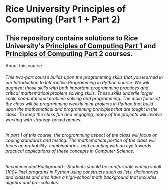# Rice University Principles of Computing (Part 1 + Part 2)
## This repository contains solutions to Rice University's [Principles of Computing Part 1](https://www.coursera.org/learn/principles-of-computing-1) and [Principles of Computing Part 2](https://www.coursera.org/learn/principles-of-computing-2) courses.

About this course

###### This two-part course builds upon the programming skills that you learned in our Introduction to Interactive Programming in Python course.  We will augment those skills with both important programming practices and critical mathematical problem solving skills.  These skills underlie larger scale computational problem solving and programming. The main focus of the class will be programming weekly mini-projects in Python that build upon the mathematical and programming principles that are taught in the class. To keep the class fun and engaging, many of the projects will involve working with strategy-based games.

###### In part 1 of this course, the programming aspect of the class will focus on coding standards and testing.  The mathematical portion of the class will focus on probability, combinatorics, and counting with an eye towards practical applications of these concepts in Computer Science.  

###### Recommended Background - Students should be comfortable writing small (100+ line) programs in Python using constructs such as lists, dictionaries and classes and also have a high-school math background that includes algebra and pre-calculus.

